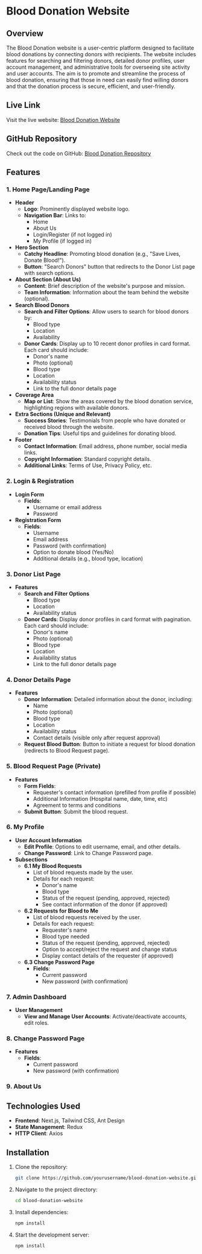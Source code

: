 # Blood Donation Website

## Overview

The Blood Donation website is a user-centric platform designed to facilitate blood donations by connecting donors with recipients. The website includes features for searching and filtering donors, detailed donor profiles, user account management, and administrative tools for overseeing site activity and user accounts. The aim is to promote and streamline the process of blood donation, ensuring that those in need can easily find willing donors and that the donation process is secure, efficient, and user-friendly.

## Live Link

Visit the live website: [Blood Donation Website](your-live-link-here)

## GitHub Repository

Check out the code on GitHub: [Blood Donation Repository](your-github-link-here)

## Features

### 1. Home Page/Landing Page

- **Header**
  - **Logo**: Prominently displayed website logo.
  - **Navigation Bar**: Links to:
    - Home
    - About Us
    - Login/Register (if not logged in)
    - My Profile (if logged in)
- **Hero Section**
  - **Catchy Headline**: Promoting blood donation (e.g., "Save Lives, Donate Blood!").
  - **Button**: "Search Donors" button that redirects to the Donor List page with search options.
- **About Section (About Us)**
  - **Content**: Brief description of the website's purpose and mission.
  - **Team Information**: Information about the team behind the website (optional).
- **Search Blood Donors**
  - **Search and Filter Options**: Allow users to search for blood donors by:
    - Blood type
    - Location
    - Availability
  - **Donor Cards**: Display up to 10 recent donor profiles in card format. Each card should include:
    - Donor's name
    - Photo (optional)
    - Blood type
    - Location
    - Availability status
    - Link to the full donor details page
- **Coverage Area**
  - **Map or List**: Show the areas covered by the blood donation service, highlighting regions with available donors.
- **Extra Sections (Unique and Relevant)**
  - **Success Stories**: Testimonials from people who have donated or received blood through the website.
  - **Donation Tips**: Useful tips and guidelines for donating blood.
- **Footer**
  - **Contact Information**: Email address, phone number, social media links.
  - **Copyright Information**: Standard copyright details.
  - **Additional Links**: Terms of Use, Privacy Policy, etc.

### 2. Login & Registration

- **Login Form**
  - **Fields**:
    - Username or email address
    - Password
- **Registration Form**
  - **Fields**:
    - Username
    - Email address
    - Password (with confirmation)
    - Option to donate blood (Yes/No)
    - Additional details (e.g., blood type, location)

### 3. Donor List Page

- **Features**
  - **Search and Filter Options**
    - Blood type
    - Location
    - Availability status
  - **Donor Cards**: Display donor profiles in card format with pagination. Each card should include:
    - Donor's name
    - Photo (optional)
    - Blood type
    - Location
    - Availability status
    - Link to the full donor details page

### 4. Donor Details Page

- **Features**
  - **Donor Information**: Detailed information about the donor, including:
    - Name
    - Photo (optional)
    - Blood type
    - Location
    - Availability status
    - Contact details (visible only after request approval)
  - **Request Blood Button**: Button to initiate a request for blood donation (redirects to Blood Request page).

### 5. Blood Request Page (Private)

- **Features**
  - **Form Fields**:
    - Requester's contact information (prefilled from profile if possible)
    - Additional Information (Hospital name, date, time, etc)
    - Agreement to terms and conditions
  - **Submit Button**: Submit the blood request.

### 6. My Profile

- **User Account Information**
  - **Edit Profile**: Options to edit username, email, and other details.
  - **Change Password**: Link to Change Password page.
- **Subsections**
  - **6.1 My Blood Requests**
    - List of blood requests made by the user.
    - Details for each request:
      - Donor's name
      - Blood type
      - Status of the request (pending, approved, rejected)
      - See contact information of the donor (if approved)
  - **6.2 Requests for Blood to Me**
    - List of blood requests received by the user.
    - Details for each request:
      - Requester's name
      - Blood type needed
      - Status of the request (pending, approved, rejected)
      - Option to accept/reject the request and change status
      - Display contact details of the requester (if approved)
  - **6.3 Change Password Page**
    - **Fields**:
      - Current password
      - New password (with confirmation)

### 7. Admin Dashboard

- **User Management**
  - **View and Manage User Accounts**: Activate/deactivate accounts, edit roles.

### 8. Change Password Page

- **Features**
  - **Fields**:
    - Current password
    - New password (with confirmation)

### 9. About Us

## Technologies Used

- **Frontend**: Next.js, Tailwind CSS, Ant Design
- **State Management**: Redux
- **HTTP Client**: Axios

## Installation

1. Clone the repository:

   ```bash
   git clone https://github.com/yourusername/blood-donation-website.git
   ```

2. Navigate to the project directory:

   ```bash
   cd blood-donation-website
   ```

3. Install dependencies:
   ```bash
   npm install
   ```
4. Start the development server:
   ```bash
   npm install
   ```
